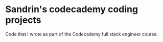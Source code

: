 # Sandrin's codecademy coding projects

Code that I wrote as part of the Codecademy full stack engineer course.